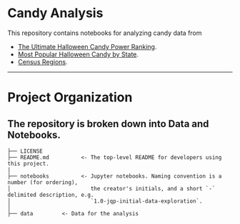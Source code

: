 # Candy Analysis

This repository contains notebooks for analyzing candy data from 
* [The Ultimate Halloween Candy Power Ranking](https://github.com/fivethirtyeight/data/blob/master/candy-power-ranking/candy-data.csv).
* [Most Popular Halloween Candy by State](https://www.candystore.com/blog/facts-trivia/halloween-candy-map-popular/).
* [Census Regions](https://github.com/cphalpert/census-regions/blob/master/us%20census%20bureau%20regions%20and%20divisions.csv).

------------
# Project Organization
The repository is broken down into Data and Notebooks.  
------------
    ├── LICENSE
    ├── README.md          <- The top-level README for developers using this project.
    |
    ├── notebooks          <- Jupyter notebooks. Naming convention is a number (for ordering),
    │                         the creator's initials, and a short `-` delimited description, e.g.
    │                         `1.0-jqp-initial-data-exploration`.
    │
    ├── data         <- Data for the analysis


